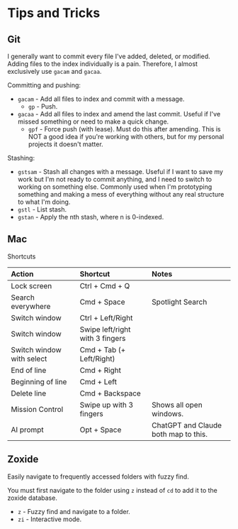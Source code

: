 # Tips and Tricks

## Git

I generally want to commit every file I've added, deleted, or modified. Adding files to the index individually is a pain.
Therefore, I almost exclusively use `gacam` and `gacaa`.

Committing and pushing:
* `gacam` - Add all files to index and commit with a message.
  * `gp` - Push.
* `gacaa` - Add all files to index and amend the last commit. Useful if I've missed something or need to make a quick change.
  * `gpf` - Force push (with lease). Must do this after amending. This is NOT a good idea if you're working with others,
but for my personal projects it doesn't matter.

Stashing:
* `gstsam` - Stash all changes with a message. Useful if I want to save my work but I'm not ready to commit anything, and
I need to switch to working on something else. Commonly used when I'm prototyping something and making a mess of everything
without any real structure to what I'm doing.
* `gstl` - List stash.
* `gstan` - Apply the nth stash, where n is 0-indexed.

## Mac

Shortcuts

| Action                    | Shortcut                        | Notes                                |
|:--------------------------|:--------------------------------|:-------------------------------------|
| Lock screen               | Ctrl + Cmd + Q                  |                                      |
| Search everywhere         | Cmd + Space                     | Spotlight Search                     |
| Switch window             | Ctrl + Left/Right               |                                      |
| Switch window             | Swipe left/right with 3 fingers |                                      |
| Switch window with select | Cmd + Tab (+ Left/Right)        |                                      |
| End of line               | Cmd + Right                     |                                      |
| Beginning of line         | Cmd + Left                      |                                      |
| Delete line               | Cmd + Backspace                 |                                      |
| Mission Control           | Swipe up with 3 fingers         | Shows all open windows.              |
| AI prompt                 | Opt + Space                     | ChatGPT and Claude both map to this. | 

## Zoxide

Easily navigate to frequently accessed folders with fuzzy find.

You must first navigate to the folder using `z` instead of `cd` to add it to the zoxide database.

* `z` - Fuzzy find and navigate to a folder.
* `zi` - Interactive mode.

